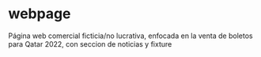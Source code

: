 # webpage
Página web comercial ficticia/no lucrativa, enfocada en la venta de boletos para Qatar 2022, con seccion de noticias y fixture
